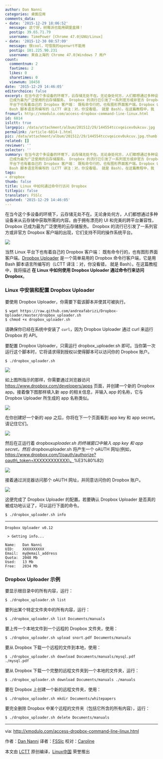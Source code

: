 ```yaml
---
author: Dan Nanni
categories: 桌面应用
comments_data:
- date: '2015-12-29 18:06:52'
  message: 这个好，树莓派也能用碉堡盒辣！
  postip: 39.65.71.79
  username: TimePower [Chrome 47.0|GNU/Linux]
- date: '2015-12-30 08:57:09'
  message: 很cool，可惜我的openwrt不能用
  postip: 101.225.90.231
  username: 来自上海的 Chrome 47.0|Windows 7 用户
count:
  commentnum: 2
  favtimes: 2
  likes: 0
  sharetimes: 0
  viewnum: 10458
date: '2015-12-29 14:46:05'
editorchoice: false
excerpt: 在当今这个多设备的环境下，云存储无处不在。无论身处何方，人们都想通过多种设备来从云存储中获取所需的内容。由于拥有漂亮的 UI 和完美的跨平台兼容性，Dropbox
  已成为最为广泛使用的云存储服务。 Dropbox 的流行已引发了一系列官方或非官方 Dropbox 客户端的出现，它们支持不同的操作系统平台。  当然 Linux
  平台下也有着自己的 Dropbox 客户端： 既有命令行的，也有图形界面客户端。Dropbox Uploader 是一个简单易用的 Dropbox 命令行客户端，它是用
  Bash 脚本语言所编写的（LCTT 译注：对，你没看错， 就是 Bash）。在这篇教程中，我
fromurl: http://xmodulo.com/access-dropbox-command-line-linux.html
id: 6814
islctt: true
largepic: /data/attachment/album/201512/29/144554tccvqeicev0ukcuv.jpg
permalink: /article-6814-1.html
pic: /data/attachment/album/201512/29/144554tccvqeicev0ukcuv.jpg.thumb.jpg
related: []
reviewer: ''
selector: ''
summary: 在当今这个多设备的环境下，云存储无处不在。无论身处何方，人们都想通过多种设备来从云存储中获取所需的内容。由于拥有漂亮的 UI 和完美的跨平台兼容性，Dropbox
  已成为最为广泛使用的云存储服务。 Dropbox 的流行已引发了一系列官方或非官方 Dropbox 客户端的出现，它们支持不同的操作系统平台。  当然 Linux
  平台下也有着自己的 Dropbox 客户端： 既有命令行的，也有图形界面客户端。Dropbox Uploader 是一个简单易用的 Dropbox 命令行客户端，它是用
  Bash 脚本语言所编写的（LCTT 译注：对，你没看错， 就是 Bash）。在这篇教程中，我
tags:
- dropbox
thumb: false
title: Linux 中如何通过命令行访问 Dropbox
titlepic: false
translator: FSSlc
updated: '2015-12-29 14:46:05'
---
```


在当今这个多设备的环境下，云存储无处不在。无论身处何方，人们都想通过多种设备来从云存储中获取所需的内容。由于拥有漂亮的 UI 和完美的跨平台兼容性，Dropbox 已成为最为广泛使用的云存储服务。 Dropbox 的流行已引发了一系列官方或非官方 Dropbox 客户端的出现，它们支持不同的操作系统平台。


![](/data/attachment/album/201512/29/144554tccvqeicev0ukcuv.jpg)


当然 Linux 平台下也有着自己的 Dropbox 客户端： 既有命令行的，也有图形界面客户端。[Dropbox Uploader](http://www.andreafabrizi.it/?dropbox_uploader) 是一个简单易用的 Dropbox 命令行客户端，它是用 Bash 脚本语言所编写的（LCTT 译注：对，你没看错， 就是 Bash）。在这篇教程中，我将描述 **在 Linux 中如何使用 Dropbox Uploader 通过命令行来访问 Dropbox**。


### Linux 中安装和配置 Dropbox Uploader


要使用 Dropbox Uploader，你需要下载该脚本并使其可被执行。



```
$ wget https://raw.github.com/andreafabrizi/Dropbox-Uploader/master/dropbox_uploader.sh
$ chmod +x dropbox_uploader.sh

```

请确保你已经在系统中安装了 `curl`，因为 Dropbox Uploader 通过 curl 来运行 Dropbox 的 API。


要配置 Dropbox Uploader，只需运行 dropbox\_uploader.sh 即可。当你第一次运行这个脚本时，它将请求得到授权以使得脚本可以访问你的 Dropbox 账户。



```
$ ./dropbox_uploader.sh

```

![](/data/attachment/album/201512/29/144607z0qverzqxj20q2oj.jpg)


如上图所指示的那样，你需要通过浏览器访问 <https://www.dropbox.com/developers/apps> 页面，并创建一个新的 Dropbox app。接着像下图那样填入新 app 的相关信息，并输入 app 的名称，它与 Dropbox Uploader 所生成的 app 名称类似。


![](/data/attachment/album/201512/29/144608ew93gw1h9uq7jhz9.jpg)


在你创建好一个新的 app 之后，你将在下一个页面看到 app key 和 app secret。请记住它们。


![](/data/attachment/album/201512/29/144609vkencwmmhf9fq0yu.jpg)


然后在正运行着 dropbox*uploader.sh 的终端窗口中输入 app key 和 app secret。然后 dropbox*uploader.sh 将产生一个 oAUTH 网址(例如，[https://www.dropbox.com/1/oauth/authorize?oauth\_token=XXXXXXXXXXXX)。](https://www.dropbox.com/1/oauth/authorize?oauth_token=XXXXXXXXXXXX)%E3%80%82)


![](/data/attachment/album/201512/29/144610rrg21ifhlhgsrf2x.jpg)


接着通过浏览器访问那个 oAUTH 网址，并同意访问你的 Dropbox 账户。


![](/data/attachment/album/201512/29/144610bfye6yeeh1cb1eby.jpg)


这便完成了 Dropbox Uploader 的配置。若要确认 Dropbox Uploader 是否真的被成功地认证了，可以运行下面的命令。



```
$ ./dropbox_uploader.sh info

```



---



```
Dropbox Uploader v0.12

 > Getting info... 

Name:   Dan Nanni
UID:    XXXXXXXXXX
Email:  my@email_address
Quota:  2048 Mb
Used:   13 Mb
Free:   2034 Mb

```

### Dropbox Uploader 示例


要显示根目录中的所有内容，运行：



```
$ ./dropbox_uploader.sh list

```

要列出某个特定文件夹中的所有内容，运行：



```
$ ./dropbox_uploader.sh list Documents/manuals

```

要上传一个本地文件到一个远程的 Dropbox 文件夹，使用：



```
$ ./dropbox_uploader.sh upload snort.pdf Documents/manuals

```

要从 Dropbox 下载一个远程的文件到本地，使用：



```
$ ./dropbox_uploader.sh download Documents/manuals/mysql.pdf ./mysql.pdf

```

要从 Dropbox 下载一个完整的远程文件夹到一个本地的文件夹，运行：



```
$ ./dropbox_uploader.sh download Documents/manuals ./manuals

```

要在 Dropbox 上创建一个新的远程文件夹，使用：



```
$ ./dropbox_uploader.sh mkdir Documents/whitepapers

```

要完全删除 Dropbox 中某个远程的文件夹（包括它所含的所有内容），运行：



```
$ ./dropbox_uploader.sh delete Documents/manuals

```



---


via: <http://xmodulo.com/access-dropbox-command-line-linux.html>


作者：[Dan Nanni](http://xmodulo.com/author/nanni) 译者：[FSSlc](https://github.com/FSSlc) 校对：[Caroline](https://github.com/carolinewuyan)


本文由 [LCTT](https://github.com/LCTT/TranslateProject) 原创编译，[Linux中国](https://linux.cn/) 荣誉推出